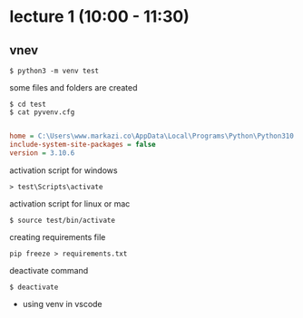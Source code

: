 # lecture 1 (10:00 - 11:30)


## vnev

```console
$ python3 -m venv test

```

some files and folders are created

```console
$ cd test
$ cat pyvenv.cfg
```

```ini

home = C:\Users\www.markazi.co\AppData\Local\Programs\Python\Python310
include-system-site-packages = false
version = 3.10.6

```

activation script for windows
```
> test\Scripts\activate
```
activation script for linux or mac
``` console
$ source test/bin/activate
```


creating requirements file
``` console
pip freeze > requirements.txt
```

deactivate command
``` console
$ deactivate
```

+ using venv in vscode 